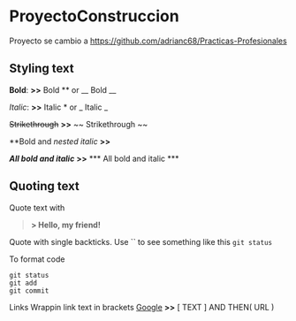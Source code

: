 # ProyectoConstruccion
Proyecto se cambio a https://github.com/adrianc68/Practicas-Profesionales



## Styling text

**Bold**: **>>** Bold  ** or __ Bold __

*Italic*: **>>** Italic * or _ Italic _

~~Strikethrough~~ **>>** 	~~ Strikethrough 	~~

**Bold and _nested italic_ **>>**

***All bold and italic*** **>>** *** All bold and italic ***

## Quoting text

Quote text with
> **> Hello, my friend!**

Quote with single backticks.
Use `` to see something like this `git status` 

To format code
```
git status
git add
git commit
```
Links
Wrappin link text in brackets [Google](www.google.com) **>>** [ TEXT ] AND THEN( URL )  

